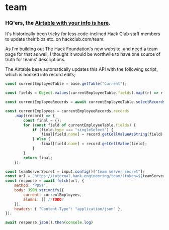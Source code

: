 # team
### HQ'ers, the [Airtable with your info is here](https://airtable.com/invite/l?inviteId=invgnVcC5Hrs5O9VZ&inviteToken=0341506c21006470a934631546c84dcbe42ac52d3093b7f4b4ca51eaef654a82&utm_medium=email&utm_source=product_team&utm_content=transactional-alerts).
It's historically been tricky for less code-inclined Hack Club staff members to update their bios etc. on hackclub.com/team.

As I'm building out The Hack Foundation's new website, and need a team page for that as well, I thought it would be worthwile to have one source of truth for teams' descriptions.

The Airtable base automatically updates this API with the following script, which is hooked into record edits;

```js
const currentEmployeeTable = base.getTable("Current");

const fields = Object.values(currentEmployeeTable.fields).map((r) => r.name);

const currentEmployeeRecords = await currentEmployeeTable.selectRecordsAsync({ fields });

const currentEmployees = currentEmployeeRecords.records
    .map((record) => {
        const final = {};
        for (const field of currentEmployeeTable.fields) {
			if (field.type === "singleSelect") {
                final[field.name] = record.getCellValueAsString(field);
            } else {
                final[field.name] = record.getCellValue(field);
            }
        }
        return final;
    });

const teamServerSecret = input.config()["team server secret"];
const url = `https://internal.bank.engineering/team/?token=${teamServerSecret}`;
const response = await fetch(url, {
    method: "POST",
    body: JSON.stringify({
        current: currentEmployees,
        alumni: [] //TODO?
    }),
    headers: { "Content-Type": "application/json" },
});

await response.json().then(console.log)
```
